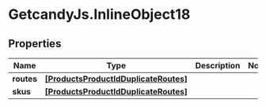# GetcandyJs.InlineObject18

## Properties

Name | Type | Description | Notes
------------ | ------------- | ------------- | -------------
**routes** | [**[ProductsProductIdDuplicateRoutes]**](ProductsProductIdDuplicateRoutes.md) |  | 
**skus** | [**[ProductsProductIdDuplicateRoutes]**](ProductsProductIdDuplicateRoutes.md) |  | 


